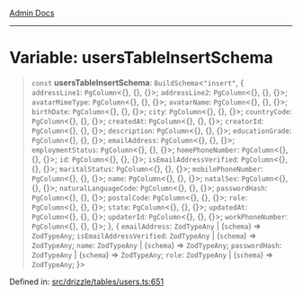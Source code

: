 [Admin Docs](/)

***

# Variable: usersTableInsertSchema

> `const` **usersTableInsertSchema**: `BuildSchema`\<`"insert"`, \{ `addressLine1`: `PgColumn`\<\{\}, \{\}, \{\}\>; `addressLine2`: `PgColumn`\<\{\}, \{\}, \{\}\>; `avatarMimeType`: `PgColumn`\<\{\}, \{\}, \{\}\>; `avatarName`: `PgColumn`\<\{\}, \{\}, \{\}\>; `birthDate`: `PgColumn`\<\{\}, \{\}, \{\}\>; `city`: `PgColumn`\<\{\}, \{\}, \{\}\>; `countryCode`: `PgColumn`\<\{\}, \{\}, \{\}\>; `createdAt`: `PgColumn`\<\{\}, \{\}, \{\}\>; `creatorId`: `PgColumn`\<\{\}, \{\}, \{\}\>; `description`: `PgColumn`\<\{\}, \{\}, \{\}\>; `educationGrade`: `PgColumn`\<\{\}, \{\}, \{\}\>; `emailAddress`: `PgColumn`\<\{\}, \{\}, \{\}\>; `employmentStatus`: `PgColumn`\<\{\}, \{\}, \{\}\>; `homePhoneNumber`: `PgColumn`\<\{\}, \{\}, \{\}\>; `id`: `PgColumn`\<\{\}, \{\}, \{\}\>; `isEmailAddressVerified`: `PgColumn`\<\{\}, \{\}, \{\}\>; `maritalStatus`: `PgColumn`\<\{\}, \{\}, \{\}\>; `mobilePhoneNumber`: `PgColumn`\<\{\}, \{\}, \{\}\>; `name`: `PgColumn`\<\{\}, \{\}, \{\}\>; `natalSex`: `PgColumn`\<\{\}, \{\}, \{\}\>; `naturalLanguageCode`: `PgColumn`\<\{\}, \{\}, \{\}\>; `passwordHash`: `PgColumn`\<\{\}, \{\}, \{\}\>; `postalCode`: `PgColumn`\<\{\}, \{\}, \{\}\>; `role`: `PgColumn`\<\{\}, \{\}, \{\}\>; `state`: `PgColumn`\<\{\}, \{\}, \{\}\>; `updatedAt`: `PgColumn`\<\{\}, \{\}, \{\}\>; `updaterId`: `PgColumn`\<\{\}, \{\}, \{\}\>; `workPhoneNumber`: `PgColumn`\<\{\}, \{\}, \{\}\>; \}, \{ `emailAddress`: `ZodTypeAny` \| (`schema`) => `ZodTypeAny`; `isEmailAddressVerified`: `ZodTypeAny` \| (`schema`) => `ZodTypeAny`; `name`: `ZodTypeAny` \| (`schema`) => `ZodTypeAny`; `passwordHash`: `ZodTypeAny` \| (`schema`) => `ZodTypeAny`; `role`: `ZodTypeAny` \| (`schema`) => `ZodTypeAny`; \}\>

Defined in: [src/drizzle/tables/users.ts:651](https://github.com/PratapRathi/talawa-api/blob/d256975b8804135eeae09572d0d303ebdab3b3d4/src/drizzle/tables/users.ts#L651)
